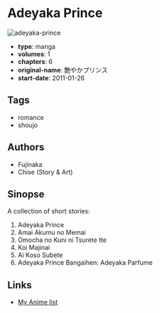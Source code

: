 # Adeyaka Prince

![adeyaka-prince](https://cdn.myanimelist.net/images/manga/3/39999.jpg)

-   **type**: manga
-   **volumes**: 1
-   **chapters**: 6
-   **original-name**: 艶やかプリンス
-   **start-date**: 2011-01-26

## Tags

-   romance
-   shoujo

## Authors

-   Fujinaka
-   Chise (Story & Art)

## Sinopse

A collection of short stories:

1. Adeyaka Prince
2. Amai Akumu no Memai
3. Omocha no Kuni ni Tsurete tte
4. Koi Majinai
5. Ai Koso Subete
6. Adeyaka Prince Bangaihen: Adeyaka Parfume

## Links

-   [My Anime list](https://myanimelist.net/manga/24862/Adeyaka_Prince)
